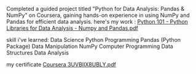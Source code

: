 Completed a guided project titled "Python for Data Analysis: Pandas & NumPy" on Coursera, gaining hands-on experience in using NumPy and Pandas for efficient data analysis.
here's my work : [Python 101 - Python Libraries for Data Analysis - Numpy and Pandas.pdf](https://github.com/user-attachments/files/21461081/Python.101.-.Python.Libraries.for.Data.Analysis.-.Numpy.and.Pandas.pdf)

skill i've  learned: 
Data Science
Python Programming
Pandas (Python Package)
Data Manipulation
NumPy
Computer Programming
Data Structures
Data Analysis

my certificate [Coursera 3UVBIIX8UBLY.pdf](https://github.com/user-attachments/files/21461082/Coursera.3UVBIIX8UBLY.pdf)
